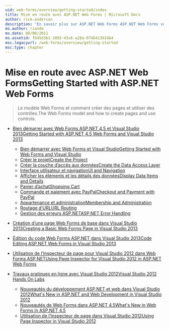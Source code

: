 ```yaml
---
uid: web-forms/overview/getting-started/index
title: Mise en route avec ASP.NET Web Forms | Microsoft Docs
author: rick-anderson
description: 'En savoir plus sur ASP.NET Web Forms ASP.NET Web Forms vous permet de générer des sites Web dynamiques à l’aide d’un modèle familier de glisser-déplacer, pilotée par événements. Une aire de conception et de hund...'
ms.author: riande
ms.date: 08/08/2011
ms.assetid: f645d3b1-1092-43c6-a28a-074b413924b4
msc.legacyurl: /web-forms/overview/getting-started
msc.type: chapter
---
```

<a name="getting-started-with-aspnet-web-forms"></a><span data-ttu-id="b530e-104">Mise en route avec ASP.NET Web Forms</span><span class="sxs-lookup"><span data-stu-id="b530e-104">Getting Started with ASP.NET Web Forms</span></span>
====================
> <span data-ttu-id="b530e-105">Le modèle Web Forms et comment créer des pages et utiliser des contrôles.</span><span class="sxs-lookup"><span data-stu-id="b530e-105">The Web Forms model and how to create pages and use controls.</span></span>


- [<span data-ttu-id="b530e-106">Bien démarrer avec Web Forms ASP.NET 4.5 et Visual Studio 2013</span><span class="sxs-lookup"><span data-stu-id="b530e-106">Getting Started with ASP.NET 4.5 Web Forms and Visual Studio 2013</span></span>](getting-started-with-aspnet-45-web-forms/index.md)

    - [<span data-ttu-id="b530e-107">Bien démarrer avec Web Forms et Visual Studio</span><span class="sxs-lookup"><span data-stu-id="b530e-107">Getting Started with Web Forms and Visual Studio</span></span>](getting-started-with-aspnet-45-web-forms/introduction-and-overview.md)
    - [<span data-ttu-id="b530e-108">Créer le projet</span><span class="sxs-lookup"><span data-stu-id="b530e-108">Create the Project</span></span>](getting-started-with-aspnet-45-web-forms/create-the-project.md)
    - [<span data-ttu-id="b530e-109">Créer la couche d’accès aux données</span><span class="sxs-lookup"><span data-stu-id="b530e-109">Create the Data Access Layer</span></span>](getting-started-with-aspnet-45-web-forms/create_the_data_access_layer.md)
    - [<span data-ttu-id="b530e-110">Interface utilisateur et navigation</span><span class="sxs-lookup"><span data-stu-id="b530e-110">UI and Navigation</span></span>](getting-started-with-aspnet-45-web-forms/ui_and_navigation.md)
    - [<span data-ttu-id="b530e-111">Afficher les éléments et les détails des données</span><span class="sxs-lookup"><span data-stu-id="b530e-111">Display Data Items and Details</span></span>](getting-started-with-aspnet-45-web-forms/display_data_items_and_details.md)
    - [<span data-ttu-id="b530e-112">Panier d’achat</span><span class="sxs-lookup"><span data-stu-id="b530e-112">Shopping Cart</span></span>](getting-started-with-aspnet-45-web-forms/shopping-cart.md)
    - [<span data-ttu-id="b530e-113">Commande et paiement avec PayPal</span><span class="sxs-lookup"><span data-stu-id="b530e-113">Checkout and Payment with PayPal</span></span>](getting-started-with-aspnet-45-web-forms/checkout-and-payment-with-paypal.md)
    - [<span data-ttu-id="b530e-114">Appartenance et administration</span><span class="sxs-lookup"><span data-stu-id="b530e-114">Membership and Administration</span></span>](getting-started-with-aspnet-45-web-forms/membership-and-administration.md)
    - [<span data-ttu-id="b530e-115">Routage d’URL</span><span class="sxs-lookup"><span data-stu-id="b530e-115">URL Routing</span></span>](getting-started-with-aspnet-45-web-forms/url-routing.md)
    - [<span data-ttu-id="b530e-116">Gestion des erreurs ASP.NET</span><span class="sxs-lookup"><span data-stu-id="b530e-116">ASP.NET Error Handling</span></span>](getting-started-with-aspnet-45-web-forms/aspnet-error-handling.md)
- [<span data-ttu-id="b530e-117">Création d’une page Web Forms de base dans Visual Studio 2013</span><span class="sxs-lookup"><span data-stu-id="b530e-117">Creating a Basic Web Forms Page in Visual Studio 2013</span></span>](creating-a-basic-web-forms-page.md)
- [<span data-ttu-id="b530e-118">Édition du code Web Forms ASP.NET dans Visual Studio 2013</span><span class="sxs-lookup"><span data-stu-id="b530e-118">Code Editing ASP.NET Web Forms in Visual Studio 2013</span></span>](code-editing-in-web-forms-pages.md)
- [<span data-ttu-id="b530e-119">Utilisation de l’Inspecteur de page pour Visual Studio 2012 dans Web Forms ASP.NET</span><span class="sxs-lookup"><span data-stu-id="b530e-119">Using Page Inspector for Visual Studio 2012 in ASP.NET Web Forms</span></span>](using-page-inspector-in-a-visual-studio-11-beta-web-forms-project.md)
- [<span data-ttu-id="b530e-120">Travaux pratiques en ligne avec Visual Studio 2012</span><span class="sxs-lookup"><span data-stu-id="b530e-120">Visual Studio 2012 Hands On Labs</span></span>](hands-on-labs/index.md)

    - [<span data-ttu-id="b530e-121">Nouveautés du développement ASP.NET et web dans Visual Studio 2012</span><span class="sxs-lookup"><span data-stu-id="b530e-121">What's New in ASP.NET and Web Development in Visual Studio 2012</span></span>](hands-on-labs/whats-new-in-aspnet-and-web-development-in-visual-studio-2012.md)
    - [<span data-ttu-id="b530e-122">Nouveautés de Web Forms dans ASP.NET 4.5</span><span class="sxs-lookup"><span data-stu-id="b530e-122">What's New in Web Forms in ASP.NET 4.5</span></span>](hands-on-labs/whats-new-in-web-forms-in-aspnet-45.md)
    - [<span data-ttu-id="b530e-123">Utilisation de l’Inspecteur de page dans Visual Studio 2012</span><span class="sxs-lookup"><span data-stu-id="b530e-123">Using Page Inspector in Visual Studio 2012</span></span>](hands-on-labs/using-page-inspector-in-visual-studio-2012.md)
